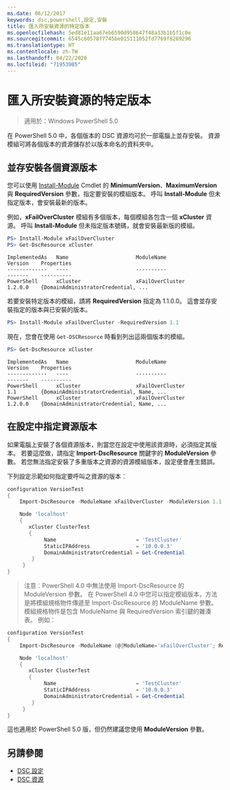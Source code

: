 ```yaml
---
ms.date: 06/12/2017
keywords: dsc,powershell,設定,安裝
title: 匯入所安裝資源的特定版本
ms.openlocfilehash: 5ed81e11aa67eb6590d958647f48a33b1b5f1c0e
ms.sourcegitcommit: 6545c60578f7745be015111052fd7769f8289296
ms.translationtype: HT
ms.contentlocale: zh-TW
ms.lasthandoff: 04/22/2020
ms.locfileid: "71953985"
---
```

# <a name="import-a-specific-version-of-an-installed-resource"></a>匯入所安裝資源的特定版本

> 適用於：Windows PowerShell 5.0

在 PowerShell 5.0 中，各個版本的 DSC 資源均可於一部電腦上並存安裝。 資源模組可將各個版本的資源儲存於以版本命名的資料夾中。

## <a name="installing-separate-resource-versions-side-by-side"></a>並存安裝各個資源版本

您可以使用 [Install-Module](/powershell/module/PowershellGet/Install-Module) Cmdlet 的 **MinimumVersion**、**MaximumVersion** 與 **RequiredVersion** 參數，指定要安裝的模組版本。 呼叫 **Install-Module** 但未指定版本，會安裝最新的版本。

例如，**xFailOverCluster** 模組有多個版本，每個模組各包含一個 **xCluster** 資源。 呼叫 **Install-Module** 但未指定版本號碼，就會安裝最新版的模組。

```powershell
PS> Install-Module xFailOverCluster
PS> Get-DscResource xCluster
```

```output
ImplementedAs   Name                      ModuleName                     Version    Properties
-------------   ----                      ----------                     -------    ----------
PowerShell      xCluster                  xFailOverCluster               1.2.0.0    {DomainAdministratorCredential, ...
```

若要安裝特定版本的模組，請將 **RequiredVersion** 指定為 1.1.0.0。 這會並存安裝指定的版本與已安裝的版本。

```powershell
PS> Install-Module xFailOverCluster -RequiredVersion 1.1
```

現在，您會在使用 `Get-DSCResource` 時看到列出這兩個版本的模組。

```powershell
PS> Get-DscResource xCluster
```

```output
ImplementedAs   Name                      ModuleName                     Version    Properties
-------------   ----                      ----------                     -------    ----------
PowerShell      xCluster                  xFailOverCluster               1.1        {DomainAdministratorCredential, Name, ...
PowerShell      xCluster                  xFailOverCluster               1.2.0.0    {DomainAdministratorCredential, Name, ...
```

## <a name="specifying-a-resource-version-in-a-configuration"></a>在設定中指定資源版本

如果電腦上安裝了各個資源版本，則當您在設定中使用該資源時，必須指定其版本。 若要這麼做，請指定 **Import-DscResource** 關鍵字的 **ModuleVersion** 參數。 若您無法指定安裝了多重版本之資源的資源模組版本，設定便會產生錯誤。

下列設定示範如何指定要呼叫之資源的版本︰

```powershell
configuration VersionTest
{
    Import-DscResource -ModuleName xFailOverCluster -ModuleVersion 1.1

    Node 'localhost'
    {
       xCluster ClusterTest
       {
            Name                          = 'TestCluster'
            StaticIPAddress               = '10.0.0.3'
            DomainAdministratorCredential = Get-Credential
        }
     }
}
```

>注意︰PowerShell 4.0 中無法使用 Import-DscResource 的 ModuleVersion 參數。 在 PowerShell 4.0 中您可以指定模組版本，方法是將模組規格物件傳遞至 Import-DscResource 的 ModuleName 參數。 模組規格物件是包含 ModuleName 與 RequiredVersion 索引鍵的雜湊表。 例如：

```powershell
configuration VersionTest
{
    Import-DscResource -ModuleName (@{ModuleName='xFailOverCluster'; RequiredVersion='1.1'} )

    Node 'localhost'
    {
       xCluster ClusterTest
       {
            Name                          = 'TestCluster'
            StaticIPAddress               = '10.0.0.3'
            DomainAdministratorCredential = Get-Credential
        }
     }
}
```

這也適用於 PowerShell 5.0 版，但仍然建議您使用 **ModuleVersion** 參數。

## <a name="see-also"></a>另請參閱

- [DSC 設定](configurations.md)
- [DSC 資源](../resources/resources.md)
